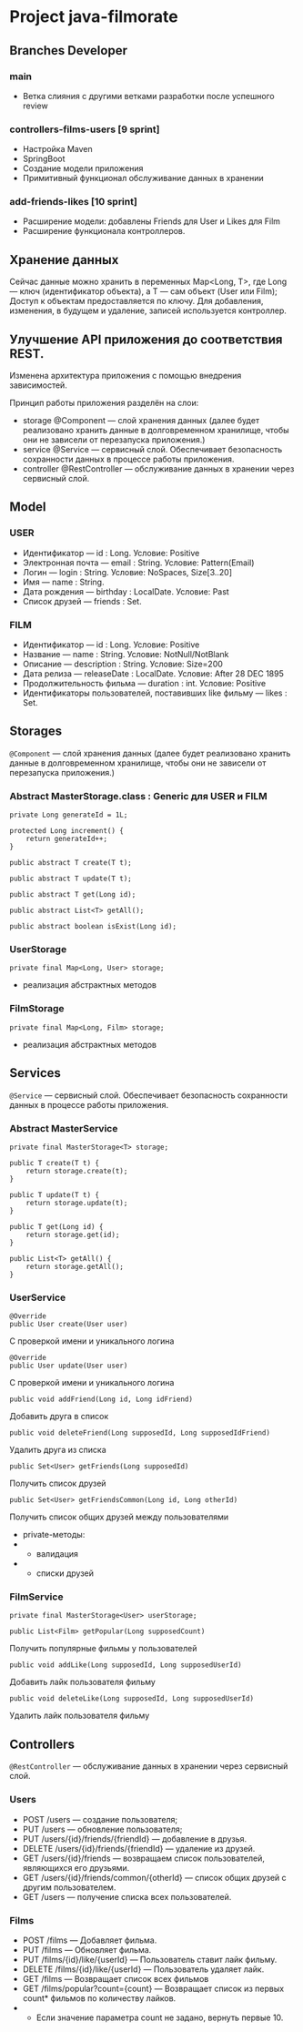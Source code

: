 # Project java-filmorate
## Branches Developer
### main
+ Ветка слияния с другими ветками разработки после успешного review
### controllers-films-users [9 sprint]
+ Настройка Maven
+ SpringBoot
+ Создание модели приложения
+ Примитивный функционал обслуживание данных в хранении 
### add-friends-likes [10 sprint]
+ Расширение модели: добавлены Friends для User и Likes для Film
+ Расширение функционала контроллеров.
## Хранение данных
Сейчас данные можно хранить в переменных Map<Long, T>,
где Long — ключ (идентификатор объекта), а T — сам объект (User или Film);
Доступ к объектам предоставляется по ключу.
Для добавления, изменения, в будущем и удаление, записей используется контроллер.

## Улучшение API приложения до соответствия REST.
Изменена архитектура приложения с помощью внедрения зависимостей.

Принцип работы приложения разделён на слои:
+ storage @Component — слой хранения данных (далее будет реализовано хранить данные в долговременном хранилище, чтобы они не зависели от перезапуска приложения.)
+ service @Service — сервисный слой. Обеспечивает безопасность сохранности данных в процессе работы приложения.
+ controller @RestController — обслуживание данных в хранении через сервисный слой.

## Model
### USER
* Идентификатор — id : Long. Условие: Positive
* Электронная почта — email : String. Условие: Pattern(Email)
* Логин — login : String. Условие: NoSpaces, Size[3..20]
* Имя — name : String.
* Дата рождения — birthday : LocalDate. Условие: Past
* Список друзей — friends : Set<Long>.
### FILM
* Идентификатор — id : Long. Условие: Positive
* Название — name : String. Условие: NotNull/NotBlank
* Описание — description : String. Условие: Size=200
* Дата релиза — releaseDate : LocalDate. Условие: After 28 DEC 1895
* Продолжительность фильма — duration : int. Условие: Positive
* Идентификаторы пользователей, поставивших like фильму — likes : Set<Long>.
## Storages
`@Component` — слой хранения данных (далее будет реализовано хранить данные в долговременном хранилище, чтобы они не зависели от перезапуска приложения.)
### Abstract MasterStorage.class : Generic <T t> для USER и FILM
    private Long generateId = 1L;

    protected Long increment() {
        return generateId++;
    }

    public abstract T create(T t);

    public abstract T update(T t);

    public abstract T get(Long id);

    public abstract List<T> getAll();

    public abstract boolean isExist(Long id);

### UserStorage
    private final Map<Long, User> storage;
+ реализация абстрактных методов

### FilmStorage
    private final Map<Long, Film> storage;
+ реализация абстрактных методов

## Services
`@Service` — сервисный слой. Обеспечивает безопасность сохранности данных в процессе работы приложения.
### Abstract MasterService
    private final MasterStorage<T> storage;

    public T create(T t) {
        return storage.create(t);
    }

    public T update(T t) {
        return storage.update(t);
    }

    public T get(Long id) {
        return storage.get(id);
    }

    public List<T> getAll() {
        return storage.getAll();
    }
### UserService
    @Override
    public User create(User user)
С проверкой имени и уникального логина

    @Override
    public User update(User user)
С проверкой имени и уникального логина

    public void addFriend(Long id, Long idFriend)
Добавить друга в список

    public void deleteFriend(Long supposedId, Long supposedIdFriend)
Удалить друга из списка

    public Set<User> getFriends(Long supposedId)
Получить список друзей

    public Set<User> getFriendsCommon(Long id, Long otherId)
Получить список общих друзей между пользователями

* private-методы:
* + валидация
* + списки друзей 

### FilmService
    private final MasterStorage<User> userStorage;

    public List<Film> getPopular(Long supposedCount)
Получить популярные фильмы у пользователей

    public void addLike(Long supposedId, Long supposedUserId)
Добавить лайк пользователя фильму

    public void deleteLike(Long supposedId, Long supposedUserId)
Удалить лайк пользователя фильму

## Controllers
`@RestController` — обслуживание данных в хранении через сервисный слой.
### Users
* POST /users — создание пользователя;
* PUT /users — обновление пользователя;
* PUT /users/{id}/friends/{friendId} — добавление в друзья.
* DELETE /users/{id}/friends/{friendId} — удаление из друзей.
* GET /users/{id}/friends — возвращаем список пользователей, являющихся его друзьями.
* GET /users/{id}/friends/common/{otherId} — список общих друзей с другим пользователем.
* GET /users — получение списка всех пользователей.
### Films
* POST /films — Добавляет фильма.
* PUT /films — Обновляет фильма.
* PUT /films/{id}/like/{userId} — Пользователь ставит лайк фильму.
* DELETE /films/{id}/like/{userId} — Пользователь удаляет лайк.
* GET /films — Возвращает список всех фильмов
* GET /films/popular?count={count} — Возвращает список из первых count* фильмов по количеству лайков.
* + Если значение параметра count не задано, вернуть первые 10.